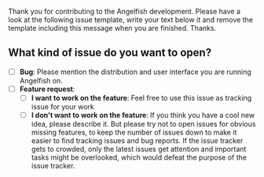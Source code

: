 Thank you for contributing to the Angelfish development.
Please have a look at the following issue template,
write your text below it and remove the template including this message when you are finished. Thanks.

## What kind of issue do you want to open?

* [ ] **Bug**:
  Please mention the distribution and user interface you are running Angelfish on.
* [ ] **Feature request**:
  * [ ] **I want to work on the feature**:
        Feel free to use this issue as tracking issue for your work
  * [ ] **I don't want to work on the feature**:
        If you think you have a cool new idea, please describe it.
        But please try not to open issues for obvious missing features,
        to keep the number of issues down to make it easier to find tracking issues and bug reports.
        If the issue tracker gets to crowded, only the latest issues get attention and important tasks might be overlooked,
        which would defeat the purpose of the issue tracker.
